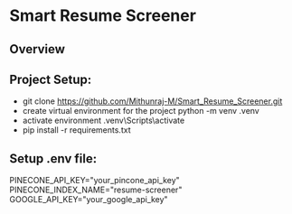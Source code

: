 # Smart Resume Screener
## Overview
## Project Setup:
- git clone https://github.com/Mithunraj-M/Smart_Resume_Screener.git
- create virtual environment for the project
    python -m venv .venv
- activate environment
    .venv\Scripts\activate
- pip install -r requirements.txt

## Setup .env file:
PINECONE_API_KEY="your_pincone_api_key"
PINECONE_INDEX_NAME="resume-screener" 
GOOGLE_API_KEY="your_google_api_key"